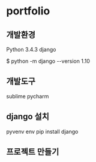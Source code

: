 # portfolio

## 개발환경
Python 3.4.3
django

$ python -m django --version
1.10


## 개발도구
sublime
pycharm


## django 설치
pyvenv env
pip install django

## 프로젝트 만들기
